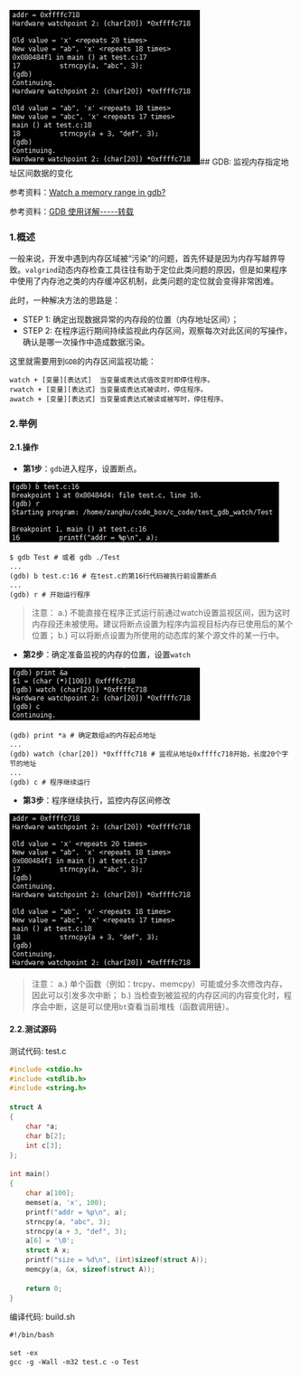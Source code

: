 ![](/assets/c063_03.PNG)## GDB: 监视内存指定地址区间数据的变化

参考资料：[Watch a memory range in gdb?](https://stackoverflow.com/questions/11004374/watch-a-memory-range-in-gdb)

参考资料：[GDB 使用详解-----转载](https://www.cnblogs.com/visayafan/archive/2011/09/27/2193632.html)


### 1.概述

一般来说，开发中遇到内存区域被“污染”的问题，首先怀疑是因为内存写越界导致。`valgrind`动态内存检查工具往往有助于定位此类问题的原因，但是如果程序中使用了内存池之类的内存缓冲区机制，此类问题的定位就会变得非常困难。

此时，一种解决方法的思路是：

* STEP 1: 确定出现数据异常的内存段的位置（内存地址区间）；
* STEP 2: 在程序运行期间持续监视此内存区间，观察每次对此区间的写操作，确认是哪一次操作中造成数据污染。

这里就需要用到`GDB`的内存区间监视功能：

```text
watch + [变量][表达式]  当变量或表达式值改变时即停住程序。
rwatch + [变量][表达式] 当变量或表达式被读时，停住程序。
awatch + [变量][表达式] 当变量或表达式被读或被写时，停住程序。
```

### 2.举例

#### 2.1.操作

* **第1步**：`gdb`进入程序，设置断点。

![](/assets/c063_01.PNG)

```shell
$ gdb Test # 或者 gdb ./Test
...
(gdb) b test.c:16 # 在test.c的第16行代码被执行前设置断点
...
(gdb) r # 开始运行程序
```

> 注意：
> a.) 不能直接在程序正式运行前通过watch设置监视区间，因为这时内存段还未被使用。建议将断点设置为程序内监视目标内存已使用后的某个位置；
> b.) 可以将断点设置为所使用的动态库的某个源文件的某一行中。


* **第2步**：确定准备监视的内存的位置，设置`watch`

![](/assets/c063_02.PNG)

```shell
(gdb) print *a # 确定数组a的内存起点地址
...
(gdb) watch (char[20]) *0xffffc718 # 监视从地址0xffffc718开始，长度20个字节的地址
...
(gdb) c # 程序继续运行
```

* **第3步**：程序继续执行，监控内存区间修改

![](/assets/c063_03.PNG)

> 注意：
> a.) 单个函数（例如：trcpy、memcpy）可能或分多次修改内存，因此可以引发多次中断；
> b.) 当检查到被监视的内存区间的内容变化时，程序会中断，这是可以使用`bt`查看当前堆栈（函数调用链）。


#### 2.2.测试源码

测试代码: test.c

```c
#include <stdio.h>
#include <stdlib.h>
#include <string.h>

struct A
{
    char *a;
    char b[2];
    int c[3];
};

int main()
{
    char a[100];
    memset(a, 'x', 100);
    printf("addr = %p\n", a);
    strncpy(a, "abc", 3);
    strncpy(a + 3, "def", 3);
    a[6] = '\0';
    struct A x;
    printf("size = %d\n", (int)sizeof(struct A));
    memcpy(a, &x, sizeof(struct A));

    return 0;
}
```

编译代码: build.sh

```shell
#!/bin/bash

set -ex
gcc -g -Wall -m32 test.c -o Test
```

